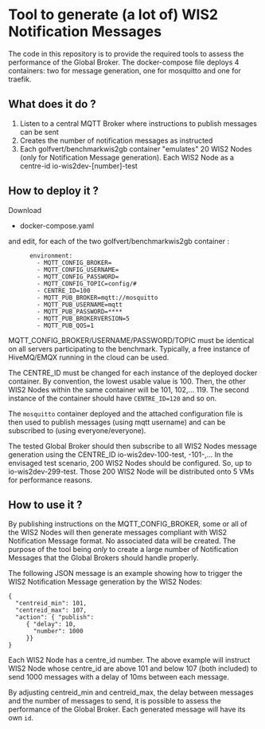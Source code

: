 # Tool to generate (a lot of) WIS2 Notification Messages

The code in this repository is to provide the required tools to assess the performance of the Global Broker. 
The docker-compose file deploys 4 containers: two for message generation, one for mosquitto and one for traefik.

## What does it do ?

1. Listen to a central MQTT Broker where instructions to publish messages can be sent
2. Creates the number of notification messages as instructed
3. Each golfvert/benchmarkwis2gb container "emulates" 20 WIS2 Nodes (only for Notification Message generation). Each WIS2 Node as a centre-id io-wis2dev-[number]-test


## How to deploy it ?

Download 
- docker-compose.yaml

and edit, for each of the two golfvert/benchmarkwis2gb container :

```
      environment:
        - MQTT_CONFIG_BROKER=
        - MQTT_CONFIG_USERNAME=
        - MQTT_CONFIG_PASSWORD=
        - MQTT_CONFIG_TOPIC=config/#
        - CENTRE_ID=100
        - MQTT_PUB_BROKER=mqtt://mosquitto
        - MQTT_PUB_USERNAME=mqtt
        - MQTT_PUB_PASSWORD=****
        - MQTT_PUB_BROKERVERSION=5
        - MQTT_PUB_QOS=1
 ```

MQTT_CONFIG_BROKER/USERNAME/PASSWORD/TOPIC must be identical on all servers participating to the benchmark. 
Typically, a free instance of HiveMQ/EMQX running in the cloud can be used.

The CENTRE_ID must be changed for each instance of the deployed docker container.
By convention, the lowest usable value is 100. Then, the other WIS2 Nodes within the same container will be 101, 102,... 119.
The second instance of the container should have `CENTRE_ID=120` and so on.

The `mosquitto` container deployed and the attached configuration file is then used to publish messages (using mqtt username) and can be subscribed to (using everyone/everyone).

The tested Global Broker should then subscribe to all WIS2 Nodes message generation using the CENTRE_ID io-wis2dev-100-test, -101-,... 
In the envisaged test scenario, 200 WIS2 Nodes should be configured. So, up to io-wis2dev-299-test. Those 200 WIS2 Node will be distributed onto 5 VMs for performance reasons.

## How to use it ?

By publishing instructions on the MQTT_CONFIG_BROKER, some or all of the WIS2 Nodes will then generate messages compliant with WIS2 Notification Message format. 
No associated data will be created. The purpose of the tool being _only_ to create a large number of Notification Messages that the Global Brokers should handle properly.

The following JSON message is an example showing how to trigger the WIS2 Notification Message generation by the WIS2 Nodes:

```
{
  "centreid_min": 101,
  "centreid_max": 107,
  "action": { "publish":
     { "delay": 10,
       "number": 1000
     }} 
}
```

Each WIS2 Node has a centre_id number. The above example will instruct WIS2 Node whose centre_id are above 101 and below 107 (both included) to send 1000 messages with a delay of 10ms between each message.

By adjusting centreid_min and centreid_max, the delay between messages and the number of messages to send, it is possible to assess the performance of the Global Broker.
Each generated message will have its own `id`.

